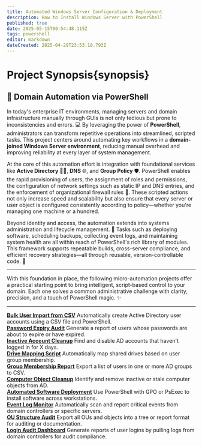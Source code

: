 ```yaml
---
title: Automated Windows Server Configuration & Deployment
description: How to Install Windows Server with PowerShell
published: true
date: 2025-05-15T00:54:48.115Z
tags: powershell
editor: markdown
dateCreated: 2025-04-29T23:53:18.793Z
---
```


# Project Synopsis{synopsis}
## 🧾 Domain Automation via PowerShell

In today's enterprise IT environments, managing servers and domain infrastructure manually through GUIs is not only tedious but prone to inconsistencies and errors. 💻 By leveraging the power of **PowerShell**, administrators can transform repetitive operations into streamlined, scripted tasks. This project centers around automating key workflows in a **domain-joined Windows Server environment**, reducing manual overhead and improving reliability at every layer of system management.

At the core of this automation effort is integration with foundational services like **Active Directory** 🧑‍💼, **DNS** 🌐, and **Group Policy** 🛡️. PowerShell enables the rapid provisioning of users, the assignment of roles and permissions, the configuration of network settings such as static IP and DNS entries, and the enforcement of organizational firewall rules 🚪. These scripted actions not only increase speed and scalability but also ensure that every server or user object is configured consistently according to policy—whether you're managing one machine or a hundred.

Beyond identity and access, the automation extends into systems administration and lifecycle management. 🧰 Tasks such as deploying software, scheduling backups, collecting event logs, and maintaining system health are all within reach of PowerShell's rich library of modules. This framework supports repeatable builds, cross-server compliance, and efficient recovery strategies—all through reusable, version-controllable code. 🧠

---

With this foundation in place, the following micro-automation projects offer a practical starting point to bring intelligent, script-based control to your domain. Each one solves a common administrative challenge with clarity, precision, and a touch of PowerShell magic. ✨

---


<div class="wikijs-list">
<div class="item">
  <a href="/powershell/users" class="next"><strong>Bulk User Import from CSV</strong></a>
  Automatically create Active Directory user accounts using a CSV file and PowerShell.
</div>

<div class="item">
  <a href="#powershell/users" class="next"><strong>Password Expiry Audit</strong></a>
  Generate a report of users whose passwords are about to expire or have expired.
</div>

<div class="item">
  <a href="#powershell/users" class="next"><strong>Inactive Account Cleanup</strong></a>
  Find and disable AD accounts that haven't logged in for X days.
</div>

<div class="item">
  <a href="#powershell/users" class="next"><strong>Drive Mapping Script</strong></a>
  Automatically map shared drives based on user group membership.
</div>

<div class="item">
  <a href="#powershell/users" class="next"><strong>Group Membership Report</strong></a>
  Export a list of users in one or more AD groups to CSV.
</div>

<div class="item">
  <a href="#powershell/users" class="next"><strong>Computer Object Cleanup</strong></a>
  Identify and remove inactive or stale computer objects from AD.
</div>

<div class="item">
  <a href="#powershell/users" class="next"><strong>Automated Software Deployment</strong></a>
  Use PowerShell with GPO or PsExec to install software across workstations.
</div>

<div class="item">
  <a href="#powershell/users" class="next"><strong>Event Log Monitor</strong></a>
  Automatically scan and report critical events from domain controllers or specific servers.
</div>

<div class="item">
  <a href="#powershell/users" class="next"><strong>OU Structure Audit</strong></a>
  Export all OUs and objects into a tree or report format for auditing or documentation.
</div>

<div class="item">
  <a href="#powershell/users" class="next"><strong>Login Audit Dashboard</strong></a>
  Generate reports of user logins by pulling logs from domain controllers for audit compliance.
</div>
</div>

